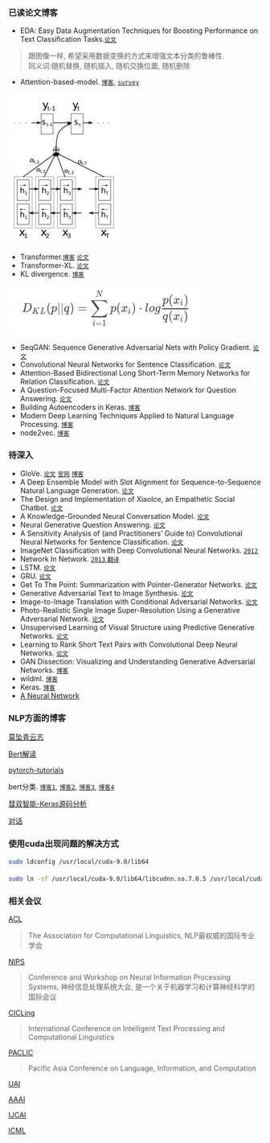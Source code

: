 ### 已读论文博客

* EDA: Easy Data Augmentation Techniques for Boosting Performance on Text Classification Tasks.[`论文`](https://arxiv.org/pdf/1901.11196.pdf)

> 跟图像一样, 希望采用数据变换的方式来增强文本分类的鲁棒性.\
> 同义词:随机替换, 随机插入, 随机交换位置, 随机删除

* Attention-based-model. [`博客`](http://www.wildml.com/2016/01/attention-and-memory-in-deep-learning-and-nlp/), [`survey`](http://yanran.li/peppypapers/2015/10/07/survey-attention-model-1.html)

![attention](images/attention/attention-based-model.png)

* Transformer.[`博客`](https://jalammar.github.io/illustrated-transformer/) [`论文`](https://arxiv.org/pdf/1706.03762.pdf)
* Transformer-XL. [`论文`](https://arxiv.org/pdf/1901.02860.pdf)
* KL divergence. [`博客`](https://www.countbayesie.com/blog/2017/5/9/kullback-leibler-divergence-explained)

![kl](images/kl.png)

* SeqGAN: Sequence Generative Adversarial Nets with Policy Gradient. [`论文`](https://arxiv.org/pdf/1609.05473.pdf)
* Convolutional Neural Networks for Sentence Classification. [`论文`](https://arxiv.org/pdf/1408.5882.pdf)
* Attention-Based Bidirectional Long Short-Term Memory Networks for Relation Classification. [`论文`](http://www.aclweb.org/anthology/P16-2034)
* A Question-Focused Multi-Factor Attention Network for Question Answering. [`论文`](https://arxiv.org/pdf/1801.08290.pdf)
* Building Autoencoders in Keras. [`博客`](https://blog.keras.io/building-autoencoders-in-keras.html)
* Modern Deep Learning Techniques Applied to Natural Language Processing. [`博客`](https://nlpoverview.com/)
* node2vec. [`博客`](https://towardsdatascience.com/node2vec-embeddings-for-graph-data-32a866340fef)


### 待深入

* GloVe. [`论文`](https://nlp.stanford.edu/pubs/glove.pdf) [`官网`](https://nlp.stanford.edu/projects/glove/) [`博客`](https://blog.csdn.net/u014665013/article/details/79642083)
* A Deep Ensemble Model with Slot Alignment for Sequence-to-Sequence Natural Language Generation. [`论文`](https://arxiv.org/pdf/1805.06553.pdf)
* The Design and Implementation of XiaoIce, an Empathetic Social Chatbot. [`论文`](https://arxiv.org/pdf/1812.08989.pdf)
* A Knowledge-Grounded Neural Conversation Model. [`论文`](https://arxiv.org/pdf/1702.01932.pdf)
* Neural Generative Question Answering. [`论文`](https://arxiv.org/pdf/1512.01337v1.pdf)
* A Sensitivity Analysis of (and Practitioners’ Guide to) Convolutional Neural Networks for Sentence Classification. [`论文`](https://arxiv.org/pdf/1510.03820.pdf)
* ImageNet Classification with Deep Convolutional Neural Networks. [`2012`](http://120.52.51.17/www.cs.toronto.edu/~fritz/absps/imagenet.pdf)
* Network In Network. [`2013`](https://arxiv.org/pdf/1312.4400.pdf),[`翻译`](https://www.jianshu.com/p/8a3f9f06bbe3)
* LSTM. [`论文`](http://www.bioinf.jku.at/publications/older/2604.pdf)
* GRU. [`论文`](https://arxiv.org/pdf/1406.1078v3.pdf)
* Get To The Point: Summarization with Pointer-Generator Networks. [`论文`](https://arxiv.org/pdf/1704.04368.pdf)
* Generative Adversarial Text to Image Synthesis. [`论文`](https://arxiv.org/pdf/1605.05396.pdf)
* Image-to-Image Translation with Conditional Adversarial Networks. [`论文`](https://arxiv.org/pdf/1611.07004.pdf)
* Photo-Realistic Single Image Super-Resolution Using a Generative Adversarial Network. [`论文`](https://arxiv.org/pdf/1609.04802.pdf)
* Unsupervised Learning of Visual Structure using Predictive Generative Networks. [`论文`](https://arxiv.org/pdf/1511.06380.pdf)
* Learning to Rank Short Text Pairs with Convolutional Deep Neural Networks. [`论文`](http://citeseerx.ist.psu.edu/viewdoc/download?doi=10.1.1.723.6492&rep=rep1&type=pdf)
* GAN Dissection: Visualizing and Understanding Generative Adversarial Networks. [`博客`](https://gandissect.csail.mit.edu/?utm_campaign=the_algorithm.unpaid.engagement&utm_source=hs_email&utm_medium=email&_hsenc=p2ANqtz-8kxzmyRmbG-8kGLZmbD-jZcUEpJidf6MnVsJOK62S0aVm88ioDTuQC2FPFAnkZQDBiqBw7)
* wildml. [`博客`](http://www.wildml.com/)
* Keras. [`博客`](https://www.pyimagesearch.com/2018/09/10/keras-tutorial-how-to-get-started-with-keras-deep-learning-and-python/)
* [A Neural Network](https://iamtrask.github.io/2015/07/27/python-network-part2/)

### NLP方面的博客

[莫坠青云志](https://tobiaslee.top/)

[Bert解读](https://www.cnblogs.com/rucwxb/p/10277217.html)

[pytorch-tutorials](https://pytorch.org/tutorials/)

bert分类. [`博客1`](https://www.jiqizhixin.com/articles/2019-03-13-4), [`博客2`](https://www.cnblogs.com/jiangxinyang/p/10241243.html), [`博客3`](https://blog.csdn.net/macanv/article/details/85684284), [`博客4`](http://www.52nlp.cn/bert-paper-%E8%AE%BA%E6%96%87-%E6%96%87%E7%AB%A0-%E4%BB%A3%E7%A0%81%E8%B5%84%E6%BA%90%E6%B1%87%E6%80%BB)

[彗双智能-Keras源码分析](http://wangbn.blogspot.com/)

[对话](https://www.leiphone.com/news/201704/8ofqhd0UEJVjgWHv.html)


### 使用cuda出现问题的解决方式

```bash
sudo ldconfig /usr/local/cuda-9.0/lib64

sudo ln -sf /usr/local/cuda-9.0/lib64/libcudnn.so.7.0.5 /usr/local/cuda-9.0/lib64/libcudnn.so.7
```

### 相关会议

[ACL](https://www.aclweb.org/portal/)

 > The Association for Computational Linguistics, NLP最权威的国际专业学会
 
[NIPS](https://nips.cc/)
 
 > Conference and Workshop on Neural Information Processing Systems, 神经信息处理系统大会, 是一个关于机器学习和计算神经科学的国际会议
 
[CICLing](https://www.cicling.org/2018/)

> International Conference on Intelligent Text Processing and Computational Linguistics

[PACLIC](http://www.cbs.polyu.edu.hk/2018paclic/)
 
> Pacific Asia Conference on Language, Information, and Computation

[UAI](http://auai.org/)
 
[AAAI](https://www.aaai.org/)

[IJCAI](https://www.ijcai.org/)

[ICML](https://icml.cc/)
